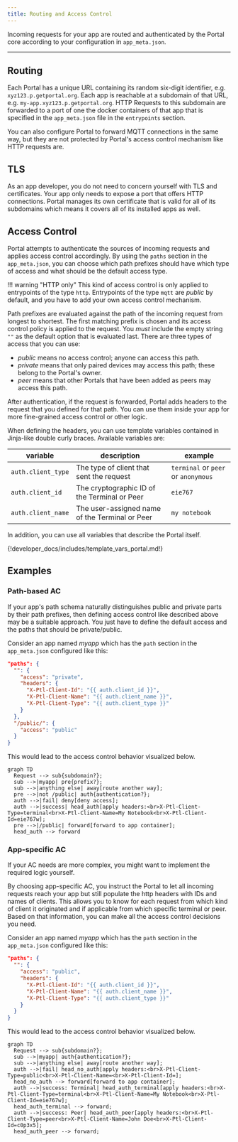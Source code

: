 ```yaml
---
title: Routing and Access Control
---
```


Incoming requests for your app are routed and authenticated by the Portal core 
according to your configuration in `app_meta.json`.

---

## Routing

Each Portal has a unique URL containing its random six-digit identifier, e.g. `xyz123.p.getportal.org`.
Each app is reachable at a subdomain of that URL, e.g. `my-app.xyz123.p.getportal.org`.
HTTP Requests to this subdomain are forwarded to a port of one the docker containers of that app
that is specified in the `app_meta.json` file in the `entrypoints` section.

You can also configure Portal to forward MQTT connections in the same way,
but they are not protected by Portal's access control mechanism like HTTP requests are.

## TLS

As an app developer, you do not need to concern yourself with TLS and certificates.
Your app only needs to expose a port that offers HTTP connections.
Portal manages its own certificate that is valid for all of its subdomains
which means it covers all of its installed apps as well.

## Access Control

Portal attempts to authenticate the sources of incoming requests and applies access control accordingly.
By using the `paths` section in the `app_meta.json`, you can choose
which path prefixes should have which type of access
and what should be the default access type.

!!! warning "HTTP only"
    This kind of access control is only applied to entrypoints of the type `http`.
    Entrypoints of the type `mqtt` are *public* by default, and you have to add your own access control mechanism. 

Path prefixes are evaluated against the path of the incoming request from longest to shortest.
The first matching prefix is chosen and its access control policy is applied to the request.
You _must_ include the empty string `""` as the default option that is evaluated last. 
There are three types of access that you can use:

* *public* means no access control; anyone can access this path.
* *private* means that only paired devices may access this path; these belong to the Portal's owner.
* *peer* means that other Portals that have been added as peers may access this path.

After authentication, if the request is forwarded, Portal adds headers to the request that you defined for that path.
You can use them inside your app for more fine-grained access control or other logic.

When defining the headers, you can use template variables contained in Jinja-like double curly braces.
Available variables are:

| variable           | description                                    | example                             |
|--------------------|------------------------------------------------|-------------------------------------|
| `auth.client_type` | The type of client that sent the request       | `terminal` or `peer` or `anonymous` |
| `auth.client_id`   | The cryptographic ID of the Terminal or Peer   | `eie767`                            |
| `auth.client_name` | The user-assigned name of the Terminal or Peer | `my notebook`                       |

In addition, you can use all variables that describe the Portal itself.

{!developer_docs/includes/template_vars_portal.md!}

## Examples

### Path-based AC

If your app's path schema naturally distinguishes public and private parts by their path prefixes,
then defining access control like described above may be a suitable approach.
You just have to define the default access and the paths that should be private/public.

Consider an app named *myapp* which has the `path` section in the `app_meta.json` configured like this:
```json
"paths": {
  "": {
    "access": "private",
    "headers": {
      "X-Ptl-Client-Id": "{{ auth.client_id }}",
      "X-Ptl-Client-Name": "{{ auth.client_name }}",
      "X-Ptl-Client-Type": "{{ auth.client_type }}"
    }
  },
  "/public/": {
    "access": "public"
  }
}
```

This would lead to the access control behavior visualized below.

```mermaid
graph TD
  Request --> sub{subdomain?};
  sub -->|myapp| pre{prefix?};
  sub -->|anything else| away[route another way];
  pre -->|not /public| auth{authentication?};
  auth -->|fail| deny[deny access];
  auth -->|success| head_auth[apply headers:<br>X-Ptl-Client-Type=terminal<br>X-Ptl-Client-Name=My Notebook<br>X-Ptl-Client-Id=eie767w];
  pre -->|/public| forward[forward to app container];
  head_auth --> forward
```

### App-specific AC

If your AC needs are more complex, you might want to implement the required logic yourself.

By choosing app-specific AC, you instruct the Portal to let all incoming requests reach your app
but still populate the http headers with IDs and names of clients.
This allows you to know for each request from which kind of client it originated
and if applicable from which specific terminal or peer.
Based on that information, you can make all the access control decisions you need.

Consider an app named *myapp* which has the `path` section in the `app_meta.json` configured like this:
```json
"paths": {
  "": {
    "access": "public",
    "headers": {
      "X-Ptl-Client-Id": "{{ auth.client_id }}",
      "X-Ptl-Client-Name": "{{ auth.client_name }}",
      "X-Ptl-Client-Type": "{{ auth.client_type }}"
    }
  }
}
```

This would lead to the access control behavior visualized below.

```mermaid
graph TD
  Request --> sub{subdomain?};
  sub -->|myapp| auth{authentication?};
  sub -->|anything else| away[route another way];
  auth -->|fail| head_no_auth[apply headers:<br>X-Ptl-Client-Type=public<br>X-Ptl-Client-Name=<br>X-Ptl-Client-Id=];
  head_no_auth --> forward[forward to app container];
  auth -->|success: Terminal| head_auth_terminal[apply headers:<br>X-Ptl-Client-Type=terminal<br>X-Ptl-Client-Name=My Notebook<br>X-Ptl-Client-Id=eie767w];
  head_auth_terminal --> forward;
  auth -->|success: Peer| head_auth_peer[apply headers:<br>X-Ptl-Client-Type=peer<br>X-Ptl-Client-Name=John Doe<br>X-Ptl-Client-Id=c0p3x5];
  head_auth_peer --> forward;
```
